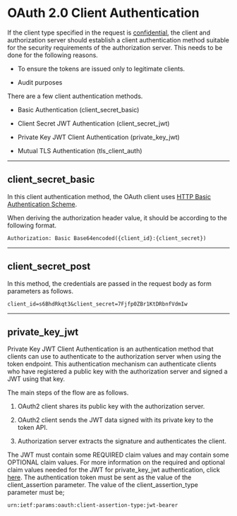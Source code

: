 # OAuth 2.0 Client Authentication

If the client type specified in the request is [confidential]({{base_path}}/references/concepts/authorization/client-types#confidential-clients), the client and authorization server should establish a client authentication method 
suitable for the security requirements of the authorization server. This needs to be done for the following reasons. 

- To ensure the tokens are issued only to legitimate clients.

- Audit purposes

There are a few client authentication methods.

- Basic Authentication (client_secret_basic)

- Client Secret JWT Authentication (client_secret_jwt)

- Private Key JWT Client Authentication (private_key_jwt)

- Mutual TLS Authentication (tls_client_auth)

---

## client_secret_basic

In this client authentication method, the OAuth client uses [HTTP Basic Authentication Scheme](https://tools.ietf.org/html/rfc2617).

When deriving the authorization header value, it should be according to the following format.

`Authorization: Basic Base64encoded({client_id}:{client_secret})`

---

## client_secret_post

In this method, the credentials are passed in the request body as form parameters as follows.

`client_id=s6BhdRkqt3&client_secret=7Fjfp0ZBr1KtDRbnfVdmIw`

---

## private_key_jwt

Private Key JWT Client Authentication is an authentication method that clients can use to authenticate to the 
authorization server when using the token endpoint. This authentication mechanism can authenticate clients who have 
registered a public key with the authorization server and signed a JWT using that key.

The main steps of the flow are as follows.

1. OAuth2 client shares its public key with the authorization server.

2. OAuth2 client sends the JWT data signed with its private key to the token API.

3. Authorization server extracts the signature and authenticates the client.


The JWT must contain some REQUIRED claim values and may contain some OPTIONAL claim values. For more information on the
required and optional claim values needed for the JWT for private_key_jwt authentication, click [here](https://openid.net/specs/openid-connect-core-1_0.html#ClientAuthentication).
The authentication token must be sent as the value of the client_assertion parameter. The value of the client_assertion_type parameter
must be;

`urn:ietf:params:oauth:client-assertion-type:jwt-bearer`
